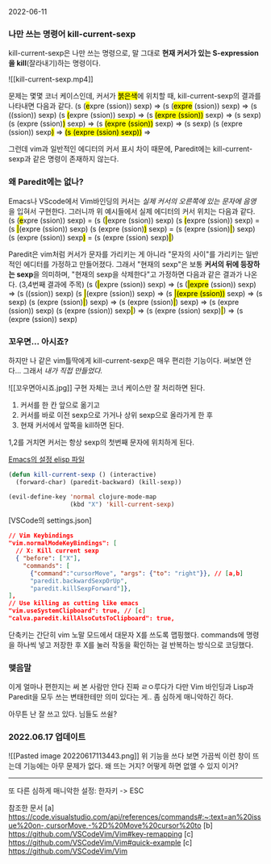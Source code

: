 2022-06-11

### 나만 쓰는 명령어 kill-current-sexp
kill-current-sexp은 나만 쓰는 명령으로, 말 그대로 **현재 커서가 있는 S-expression을 kill**(잘라내기)하는 명령이다.

![[kill-current-sexp.mp4]]

문제는 몇몇 코너 케이스인데, 커서가  <mark>붉은색</mark>에 위치할 때, kill-current-sexp의 결과를 나타내면 다음과 같다.
(s (<mark>e</mark>xpre (ssion)) sexp) => (s (<mark>expre</mark> (ssion)) sexp) => (s ((ssion)) sexp)
(s <mark>(</mark>expre (ssion)) sexp) => (s <mark>(expre (ssion))</mark> sexp) => (s sexp)
(s (expre (ssion)<mark>)</mark> sexp) => (s <mark>(expre (ssion))</mark> sexp) => (s sexp)
(s (expre (ssion)) sexp<mark>)</mark> => <mark>(s (expre (ssion) sexp))</mark> => 

그런데 vim과 일반적인 에디터의 커서 표시 차이 때문에, Paredit에는 kill-current-sexp과 같은 명령이 존재하지 않는다. 

### 왜 Paredit에는 없나?
Emacs나 VScode에서 Vim바인딩의 커서는 *실제 커서의 오른쪽에 있는 문자에 음영*을 입혀서 구현한다. 그러니까 위 예시들에서 실제 에디터의 커서 위치는 다음과 같다.
(s (<mark>e</mark>xpre (ssion)) sexp) = (s (<mark>|</mark>expre (ssion)) sexp)
(s <mark>(</mark>expre (ssion)) sexp) = (s <mark>|</mark>(expre (ssion)) sexp)
(s (expre (ssion)<mark>)</mark> sexp) = (s (expre (ssion)<mark>|</mark>) sexp)
(s (expre (ssion)) sexp<mark>)</mark> = (s (expre (ssion) sexp)<mark>|</mark>)

Paredit은 vim처럼 커서가 문자를 가리키는 게 아니라 "문자의 사이"를 가리키는 일반적인 에디터를 가정하고 만들어졌다.  그래서 "현재의 sexp"은 보통 **커서의 뒤에 등장하는 sexp**을 의미하며, "현재의 sexp을 삭제한다"고 가정하면 다음과 같은 결과가 나온다. (3,4번째 결과에 주목)
(s (<mark>|</mark>expre (ssion)) sexp) => (s (<mark>|expre</mark> (ssion)) sexp) => (s ((ssion)) sexp)
(s <mark>|</mark>(expre (ssion)) sexp) => (s <mark>|(expre (ssion))</mark> sexp) => (s sexp)
(s (expre (ssion)<mark>|</mark>) sexp) => (s (expre (ssion)<mark>|</mark>) sexp) => (s (expre (ssion)) sexp)
(s (expre (ssion)) sexp<mark>|</mark>) => (s (expre (ssion) sexp)<mark>|</mark>) => (s (expre (ssion)) sexp)

### 꼬우면... 아시죠?
하지만 나 같은 vim틀딱에게 kill-current-sexp은 매우 편리한 기능이다. 써보면 안다... 그래서 *내가 직접 만들었다.*

![[꼬우면아시죠.jpg]]
구현 자체는 코너 케이스만 잘 처리하면 된다. 
1. 커서를 한 칸 앞으로 옮기고 
2. 커서를 바로 이전 sexp으로 가거나 상위 sexp으로 올라가게 한 후 
3. 현재 커서에서 앞쪽을 kill하면 된다.

1,2를 거치면 커서는 항상 sexp의 첫번째 문자에 위치하게 된다. 

[Emacs의 설정 elisp 파일](https://github.com/KUR-creative/.emacs.d/blob/295274f7139292badeed4e22e0d100b96466ca53/config/clojure.el#L70-L74)
```lisp
(defun kill-current-sexp () (interactive)
  (forward-char) (paredit-backward) (kill-sexp))

(evil-define-key 'normal clojure-mode-map 
                 (kbd "X") 'kill-current-sexp)
```
[VSCode의 settings.json] 
```json
// Vim Keybindings
"vim.normalModeKeyBindings": [
  // X: Kill current sexp
  { "before": ["X"], 
    "commands": [
      {"command":"cursorMove", "args": {"to": "right"}}, // [a,b]
      "paredit.backwardSexpOrUp", 
      "paredit.killSexpForward"]},
],
// Use killing as cutting like emacs
"vim.useSystemClipboard": true, // [c]
"calva.paredit.killAlsoCutsToClipboard": true,
```

단축키는 간단히 vim 노말 모드에서 대문자 X를 쓰도록 맵핑했다. commands에 명령을 하나씩 넣고 저장한 후 X를 눌러 작동을 확인하는 걸 반복하는 방식으로 코딩했다.

### 맺음말
이게 얼마나 편한지는 써 본 사람만 안다 진짜 ㄹㅇ루다가
다만 Vim 바인딩과 Lisp과 Paredit을 모두 쓰는 변태한테만 의미 있다는 게.. 좀 심하게 매니악하긴 하다.

아무튼 난 잘 쓰고 있다. 님들도 쓰쉴?

### 2022.06.17 업데이트
![[Pasted image 20220617113443.png]]
위 기능을 쓰다 보면 가끔씩 이런 창이 뜨는데 기능에는 아무 문제가 없다. 왜 뜨는 거지? 어떻게 하면 없앨 수 있지 이거?

---
또 다른 심하게 매니악한 설정: 한자키 -> ESC

참조한 문서
[a] https://code.visualstudio.com/api/references/commands#:~:text=an%20issue%20on-,cursorMove,-%2D%20Move%20cursor%20to
[b] https://github.com/VSCodeVim/Vim#key-remapping
[c] https://github.com/VSCodeVim/Vim#quick-example
[c] https://github.com/VSCodeVim/Vim
